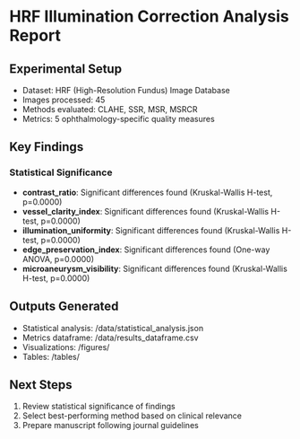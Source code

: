 # HRF Illumination Correction Analysis Report

## Experimental Setup
- Dataset: HRF (High-Resolution Fundus) Image Database
- Images processed: 45
- Methods evaluated: CLAHE, SSR, MSR, MSRCR
- Metrics: 5 ophthalmology-specific quality measures

## Key Findings

### Statistical Significance
- **contrast_ratio**: Significant differences found (Kruskal-Wallis H-test, p=0.0000)
- **vessel_clarity_index**: Significant differences found (Kruskal-Wallis H-test, p=0.0000)
- **illumination_uniformity**: Significant differences found (Kruskal-Wallis H-test, p=0.0000)
- **edge_preservation_index**: Significant differences found (One-way ANOVA, p=0.0000)
- **microaneurysm_visibility**: Significant differences found (Kruskal-Wallis H-test, p=0.0000)

## Outputs Generated
- Statistical analysis: /data/statistical_analysis.json
- Metrics dataframe: /data/results_dataframe.csv
- Visualizations: /figures/
- Tables: /tables/

## Next Steps
1. Review statistical significance of findings
2. Select best-performing method based on clinical relevance
3. Prepare manuscript following journal guidelines

